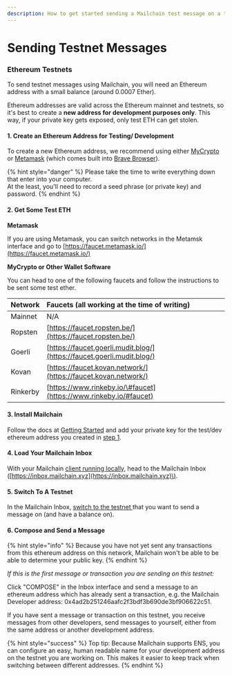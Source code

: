 ```yaml
---
description: How to get started sending a Mailchain test message on a testnet
---
```


# Sending Testnet Messages

### Ethereum Testnets

To send testnet messages using Mailchain, you will need an Ethereum address with a small balance \(around 0.0007 Ether\).

Ethereum addresses are valid across the Ethereum mainnet and testnets, so it's best to create a **new address for development purposes only**. This way, if your private key gets exposed, only test ETH can get stolen.

#### 1. Create an Ethereum Address for Testing/ Development

To create a new Ethereum address, we recommend using either [MyCrypto](https://mycrypto.com/generate) or [Metamask](https://metamask.io/) \(which comes built into [Brave Browser](https://brave.com/)\).

{% hint style="danger" %}
Please take the time to write everything down that enter into your computer.  
At the least, you'll need to record a seed phrase \(or private key\) and password.
{% endhint %}

#### 2. Get Some Test ETH

**Metamask**

If you are using Metamask, you can switch networks in the Metamsk interface and go to [https://faucet.metamask.io/](https://faucet.metamask.io/)

**MyCrypto or Other Wallet Software**

You can head to one of the following faucets and follow the instructions to be sent some test ether.

| Network | Faucets \(all working at the time of writing\) |
| :--- | :--- |
| Mainnet | N/A |
| Ropsten | [https://faucet.ropsten.be/](https://faucet.ropsten.be/) |
| Goerli | [https://faucet.goerli.mudit.blog/](https://faucet.goerli.mudit.blog/) |
| Kovan | [https://faucet.kovan.network/](https://faucet.kovan.network/) |
| Rinkerby | [https://www.rinkeby.io/\#faucet](https://www.rinkeby.io/#faucet) |

#### 3. Install Mailchain

Follow the docs at [Getting Started](../getting-started.md) and add your private key for the test/dev ethereum address you created in [step 1](sending-testnet-messages.md#1-create-an-ethereum-address-for-testing-development).

#### 4. Load Your Mailchain Inbox

With your Mailchain [client running locally](../setting-up.md#serve), head to the Mailchain Inbox \([https://inbox.mailchain.xyz](https://inbox.mailchain.xyz)\).

#### 5. Switch To A Testnet

In the Mailchain Inbox, [switch to the testnet ](../mailchain-web-inbox/configuring-the-web-interface.md#changing-the-network)that you want to send a message on \(and have a balance on\).

#### 6. Compose and Send a Message

{% hint style="info" %}
Because you have not yet sent any transactions from this ethereum address on this network, Mailchain won't be able to be able to determine your public key.
{% endhint %}

_If this is the first message or transaction you are sending on this testnet:_

Click "COMPOSE" in the Inbox interface and send a message to an ethereum address which has already sent a transaction, e.g. the Mailchain Developer address: 0x4ad2b251246aafc2f3bdf3b690de3bf906622c51.

If you have sent a message or transaction on this testnet, you receive messages from other developers, send messages to yourself, either from the same address or another development address.

{% hint style="success" %}
Top tip: Because Mailchain supports ENS, you can configure an easy, human readable name for your development address on the testnet you are working on. This makes it easier to keep track when switching between different addresses.
{% endhint %}



